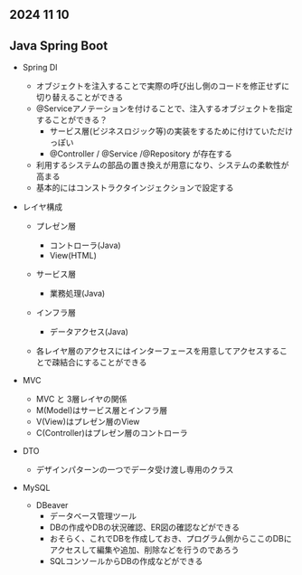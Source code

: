 ## 2024 11 10

## Java Spring Boot

- Spring DI
    - オブジェクトを注入することで実際の呼び出し側のコードを修正せずに切り替えることができる
    - @Serviceアノテーションを付けることで、注入するオブジェクトを指定することができる？
         - サービス層(ビジネスロジック等)の実装をするために付けていただけっぽい
         - @Controller / @Service /@Repository が存在する
    - 利用するシステムの部品の置き換えが用意になり、システムの柔軟性が高まる
    - 基本的にはコンストラクタインジェクションで設定する
    
- レイヤ構成
    - プレゼン層
        - コントローラ(Java)
        - View(HTML)
    - サービス層
        - 業務処理(Java)
    - インフラ層
        - データアクセス(Java)

    - 各レイヤ層のアクセスにはインターフェースを用意してアクセスすることで疎結合にすることができる

- MVC
    - MVC と 3層レイヤの関係
    - M(Model)はサービス層とインフラ層
    - V(View)はプレゼン層のView
    - C(Controller)はプレゼン層のコントローラ

- DTO
    - デザインパターンの一つでデータ受け渡し専用のクラス

- MySQL
    - DBeaver
        - データベース管理ツール
        - DBの作成やDBの状況確認、ER図の確認などができる
        - おそらく、これでDBを作成しておき、プログラム側からここのDBにアクセスして編集や追加、削除などを行うのであろう
        - SQLコンソールからDBの作成などができる
